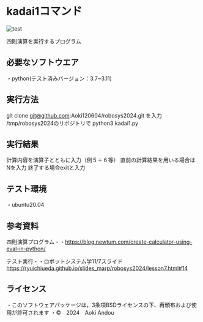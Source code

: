 # kadai1コマンド
![test](https://github.com/Aoki120604/robosys2024/actions/workflows/test.yml/badge.svg)

四則演算を実行するプログラム
## 必要なソフトウエア
・python(テスト済みバージョン：3.7~3.11)
## 実行方法
git clone git@github.com:Aoki120604/robosys2024.git
を入力
/tmp/robosys2024のリポジトリで
python3 kadai1.py
## 実行結果
計算内容を演算子とともに入力（例５＋６等）
直前の計算結果を用いる場合はNを入力
終了する場合exitと入力
## テスト環境
・ubuntu20.04
## 参考資料
四則演算プログラム・・https://blog.newtum.com/create-calculator-using-eval-in-python/

テスト実行・・ロボットシステム学11/7スライド　https://ryuichiueda.github.io/slides_marp/robosys2024/lesson7.html#14
## ライセンス
・このソフトウェアパッケージは，3条項BSDライセンスの下、再頒布および使用が許可されます
・©　2024　Aoki Andou


